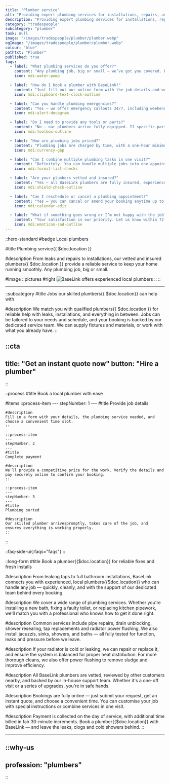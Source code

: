 ```yaml
---
title: "Plumber service"
alt: "Providing expert plumbing services for installations, repairs, and maintenance"
description: "Providing expert plumbing services for installations, repairs, and maintenance"
category: "tradespeople"
subcategory: "plumber"
task: null
image: "/images/tradespeople/plumber/plumber.webp"
ogImage: "/images/tradespeople/plumber/plumber.webp"
colour: "blue"
pathtxt: "Plumber"
published: true
faqs:
  - label: "What plumbing services do you offer?"
    content: "Any plumbing job, big or small – we’ve got you covered. From leaky taps and blocked drains to full installations and system upgrades, our plumbers deliver expert service for both homes and businesses."
    icon: mdi:water-pump

  - label: "How do I book a plumber with BaseLink?"
    content: "Just fill out our online form with the job details and we’ll connect you with a local plumber. You’ll get an instant tailored quote and can choose a time that suits you – all managed through our digital platform."
    icon: mdi:clipboard-text-clock-outline

  - label: "Can you handle plumbing emergencies?"
    content: "Yes – we offer emergency callouts 24/7, including weekends and bank holidays. Whether it’s a burst pipe, blocked toilet, or major leak, we’ll prioritise your request and get someone out fast."
    icon: mdi:alert-decagram

  - label: "Do I need to provide any tools or parts?"
    content: "No – our plumbers arrive fully equipped. If specific parts are needed, you can supply them or we can bring them along. Just let us know during booking and we’ll handle the rest."
    icon: mdi:toolbox-outline

  - label: "How are plumbing jobs priced?"
    content: "Plumbing jobs are charged by time, with a one-hour minimum. The hourly rate is shown clearly before booking. For larger or more complex work, just tell us what you need and we’ll provide a custom quote."
    icon: mdi:currency-gbp

  - label: "Can I combine multiple plumbing tasks in one visit?"
    content: "Definitely. You can bundle multiple jobs into one appointment through our booking form. If you’re unsure how long you need, just ask – we’re happy to help."
    icon: mdi:format-list-checks

  - label: "Are your plumbers vetted and insured?"
    content: "Yes – all BaseLink plumbers are fully insured, experienced, and carefully vetted. We only work with trusted professionals who meet our high standards for quality and reliability."
    icon: mdi:shield-check-outline

  - label: "Can I reschedule or cancel a plumbing appointment?"
    content: "Yes – you can cancel or amend your booking anytime up to 24 hours before your appointment, free of charge. Manage your booking online or contact our support team directly if you need help."
    icon: mdi:calendar-edit

  - label: "What if something goes wrong or I’m not happy with the job?"
    content: "Your satisfaction is our priority. Let us know within 72 hours and we’ll put it right – whether that’s a return visit or a refund. We follow up after every job to ensure high standards are maintained."
    icon: mdi:emoticon-sad-outline
---
```


::hero-standard
#badge
Local plumbers

#title
Plumbing service{{ $doc.location }}

#description
From leaks and repairs to installations, our vetted and insured plumbers{{ $doc.location }} provide a reliable service to keep your home running smoothly. Any plumbing job, big or small.

#image
    ::pictures
    #right
    ![BaseLink offers experienced local plumbers](/images/tradespeople/plumber/plumber.webp)
    ::
::

---

::subcategory
#title
Jobs our skilled plumbers{{ $doc.location}} can help with

#description
We match you with qualified plumbers{{ $doc.location }} for reliable help with leaks, installations, and everything in between. Jobs can be tailored to your needs and schedule, and your booking is backed by our dedicated service team. We can supply fixtures and materials, or work with what you already have.
::


::cta
---
title: "Get an instant quote now"
button: "Hire a plumber"
---
::


::process
#title
Book a local plumber with ease

#items
    ::process-item
    ---
    stepNumber: 1
    ---
    #title
    Provide job details

    #description
    Fill in a form with your details, the plumbing service needed, and choose a convenient time slot.
    ::
    
    ::process-item
    ---
    stepNumber: 2
    ---
    #title
    Complete payment

    #description
    We'll provide a competitive price for the work. Verify the details and pay securely online to confirm your booking.
    ::

    ::process-item
    ---
    stepNumber: 3
    ---
    #title
    Plumbing sorted

    #description
    Our skilled plumber arrivespromptly, takes care of the job, and ensures everything is working properly.
    ::
::


::faq-side-ui{:faqs="faqs"}
::


::long-form
#title
Book a plumber{{$doc.location}} for reliable fixes and fresh installs

#description
From leaking taps to full bathroom installations, BaseLink connects you with experienced, local plumbers{{$doc.location}} who can handle any job — quickly, cleanly, and with the support of our dedicated team behind every booking.

#description
We cover a wide range of plumbing services. Whether you're installing a new bath, fixing a faulty toilet, or replacing kitchen pipework, we'll match you with a professional who knows how to get it done right.

#description
Common services include pipe repairs, drain unblocking, shower resealing, tap replacements and radiator power flushing. We also install jacuzzis, sinks, showers, and baths — all fully tested for function, leaks and pressure before we leave.

#description
If your radiator is cold or leaking, we can repair or replace it, and ensure the system is balanced for proper heat distribution. For more thorough cleans, we also offer power flushing to remove sludge and improve efficiency.

#description
All BaseLink plumbers are vetted, reviewed by other customers nearby, and backed by our in-house support team. Whether it's a one-off visit or a series of upgrades, you're in safe hands.

#description
Bookings are fully online — just submit your request, get an instant quote, and choose a convenient time. You can customise your job with special instructions or combine services in one visit.

#description
Payment is collected on the day of service, with additional time billed in fair 30-minute increments. Book a plumber{{$doc.location}} with BaseLink — and leave the leaks, clogs and cold showers behind.
::

---

::why-us
---
profession: "plumbers"
---
::